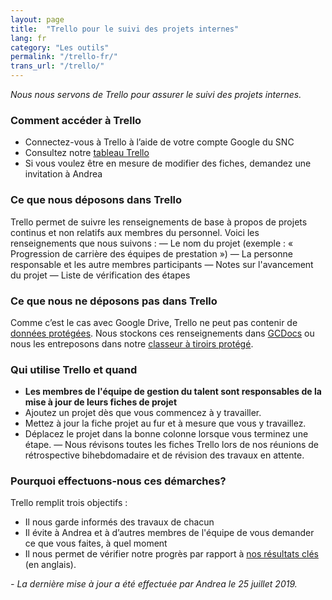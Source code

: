 ```yaml
---
layout: page
title:  "Trello pour le suivi des projets internes"
lang: fr
category: "Les outils"
permalink: "/trello-fr/"
trans_url: "/trello/"
---
```


*Nous nous servons de Trello pour assurer le suivi des projets internes.*

### Comment accéder à Trello
- Connectez-vous à Trello à l’aide de votre compte Google du SNC
- Consultez notre [tableau Trello](https://trello.com/b/k8wdSP3W/research-community-projects)
- Si vous voulez être en mesure de modifier des fiches, demandez une invitation à Andrea

### Ce que nous déposons dans Trello
Trello permet de suivre les renseignements de base à propos de projets continus et non relatifs aux membres du personnel. Voici les renseignements que nous suivons : 
— Le nom du projet (exemple : « Progression de carrière des équipes de prestation »)
— La personne responsable et les autre membres participants
— Notes sur l'avancement du projet
— Liste de vérification des étapes

### Ce que nous ne déposons pas dans Trello
Comme c’est le cas avec Google Drive, Trello ne peut pas contenir de [données protégées]({{site.baseurl}}/protection-des-renseignements-personnels). Nous stockons ces renseignements dans [GCDocs]({{site.baseurl}}/gc-docs-fr) ou nous les entreposons dans notre [classeur à tiroirs protégé]({{site.baseurl}}/classeur-a-tiroirs-protege).

### Qui utilise Trello et quand
- **Les membres de l'équipe de gestion du talent sont responsables de la mise à jour de leurs fiches de projet**
- Ajoutez un projet dès que vous commencez à y travailler.
- Mettez à jour la fiche projet au fur et à mesure que vous y travaillez.
- Déplacez le projet dans la bonne colonne lorsque vous terminez une étape.
— Nous révisons toutes les fiches Trello lors de nos réunions de rétrospective bihebdomadaire et de révision des travaux en attente.

### Pourquoi effectuons-nous ces démarches?
Trello remplit trois objectifs : 
- Il nous garde informés des travaux de chacun
- Il évite à Andrea et à d’autres membres de l'équipe de vous demander ce que vous faites, à quel moment 
- Il nous permet de vérifier notre progrès par rapport à [nos résultats clés](https://docs.google.com/document/d/1Bfwmduz1ZQ6KCY0ELnqifSA8NLlTQ3JVNG2J2DTaLP0/edit#) (en anglais).


_- La dernière mise à jour a été effectuée par Andrea le 25 juillet 2019._
